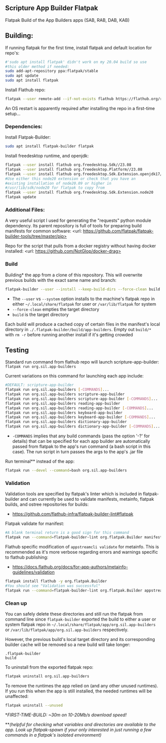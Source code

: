 ## Scripture App Builder Flatpak

Flatpak Build of the App Builders apps (SAB, RAB, DAB, KAB)

## Building:

If running flatpak for the first time, install flatpak and default location for repo's:
```bash
#'sudo apt install flatpak' didn't work on my 20.04 build so use
#this older method if needed:
sudo add-apt-repository ppa:flatpak/stable
sudo apt update
sudo apt install flatpak
```
Install Flathub repo:
```bash
flatpak --user remote-add --if-not-exists flathub https://flathub.org/repo/flathub.flatpakrepo
```

An OS restart is apparently required after installing the repo in a first-time setup...

### Dependencies:

Install Flatpak-Builder:
```bash
sudo apt install flatpak-builder flatpak
```

Install freedesktop runtime, and openjdk:
```bash
flatpak --user install flathub org.freedesktop.Sdk//23.08
flatpak --user install flathub org.freedesktop.Platform//23.08
flatpak --user install flathub org.freedesktop.Sdk.Extension.openjdk17//23.08
#Use either this node20 extension or check that you have an
#existing installation of node20.09 or higher in
#/usr/lib/sdk/node20 for flatpak to copy from
flatpak --user install flathub org.freedesktop.Sdk.Extension.node20
flatpak update
```

### Additional Files:

A very useful script I used for generating the "requests" python module dependency. Its parent repository is full of tools for preparing build manifests for common software:
<url: https://github.com/flatpak/flatpak-builder-tools/tree/master/pip>

Repo for the script that pulls from a docker registry without having docker installed:
<url: https://github.com/NotGlop/docker-drag>


### Build

Building* the app from a clone of this repository. This will overwrite previous builds with the exact same name and branch:
```bash
flatpak-builder --user --install --keep-build-dirs --force-clean build org.sil.app-builders.yml
```
- The `--user` vs `--system` option installs to the machine's flatpak repo in either `~/.local/share/flatpak` for user or `/var/lib/flatpak` for system
- `--force-clean` empties the target directory
- `build` is the target directory

Each build will produce a cached copy of certain files in the manifest's local directory in `./.flatpak-builder/build/app-builders`. Empty out `build/*` with `rm -r` before running another install if it's getting crowded

## Testing

Standard run command from flathub repo will launch scripture-app-builder:
`flatpak run org.sil.app-builders`

Current variations on this command for launching each app include:
```bash
#DEFAULT: scripture-app-builder
flatpak run org.sil.app-builders [-COMMANDS]...
flatpak run org.sil.app-builders scripture-app-builder
flatpak run org.sil.app-builders scripture-app-builder [-COMMANDS]...
flatpak run org.sil.app-builders reading-app-builder
flatpak run org.sil.app-builders reading-app-builder [-COMMANDS]...
flatpak run org.sil.app-builders keyboard-app-builder
flatpak run org.sil.app-builders keyboard-app-builder [-COMMANDS]...
flatpak run org.sil.app-builders dictionary-app-builder
flatpak run org.sil.app-builders dictionary-app-builder [-COMMANDS]...
```

- `-COMMANDS` implies that any build commands (pass the option '-?' for details) that can be specified for each app builder are automatically passed from flatpak to the app's run command (a bash script in this case). The run script in turn passes the args to the app's .jar file

Run terminal** instead of the app:
```bash
flatpak run --devel --command=bash org.sil.app-builders
```


### Validation

Validation tools are specified by flatpak's linter which is included in flatpak-builder and can currently be used to validate manifests, metainfo, flatpak builds, and ostree repositories for builds:
- https://github.com/flathub-infra/flatpak-builder-lint#flatpak

Flatpak validate for manifest:
```bash
#A blank terminal return is a good sign for this command
flatpak run --command=flatpak-builder-lint org.flatpak.Builder manifest org.sil.app-builders.yml
```
Flathub specific modification of `appstreamcli validate` for metainfo. This is recommended as it's more verbose regarding errors and warnings specific to flathub publishing:
- https://docs.flathub.org/docs/for-app-authors/metainfo-guidelines/validation
```bash
flatpak install flathub -y org.flatpak.Builder
#You should see "Validation was successful"
flatpak run --command=flatpak-builder-lint org.flatpak.Builder appstream org.sil.app-builders.metainfo.xml
```

### Clean up

You can safely delete these directories and still run the
flatpak from command line since `flatpak-builder` exported
the build to either a user or system flatpak repo in `~/.local/share/flatpak/app/org.sil.app-builders` or `/var/lib/flatpak/app/org.sil.app-builders` respectively.

However, the previous build's local target directory and its corresponding builder cache will be removed so a new build will take longer:

```
.flatpak-builder
build
```

To uninstall from the exported flatpak repo:
```bash
flatpak uninstall org.sil.app-builders
```

To remove the runtimes the app relied on (and any other unused runtimes). If you run this when the app is still installed, the needed runtimes will be unaffected:
```bash
flatpak uninstall --unused
```

**FIRST-TIME-BUILD: ~30m on 10-20Mb/s download speed!*

***(helpful for checking what variables and directories are available to the app. Look up flatpak-spawn if your only interested in just running a few commands in a flatpak's isolated environment)*
